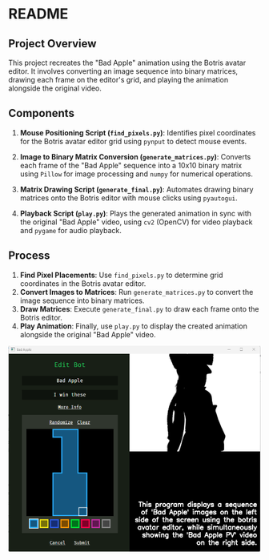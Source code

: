 # README

## Project Overview

This project recreates the "Bad Apple" animation using the Botris avatar editor. It involves converting an image sequence into binary matrices, drawing each frame on the editor's grid, and playing the animation alongside the original video.

## Components

1. **Mouse Positioning Script (`find_pixels.py`)**: Identifies pixel coordinates for the Botris avatar editor grid using `pynput` to detect mouse events.

2. **Image to Binary Matrix Conversion (`generate_matrices.py`)**: Converts each frame of the "Bad Apple" sequence into a 10x10 binary matrix using `Pillow` for image processing and `numpy` for numerical operations.

3. **Matrix Drawing Script (`generate_final.py`)**: Automates drawing binary matrices onto the Botris editor with mouse clicks using `pyautogui`.

4. **Playback Script (`play.py`)**: Plays the generated animation in sync with the original "Bad Apple" video, using `cv2` (OpenCV) for video playback and `pygame` for audio playback.

## Process

1. **Find Pixel Placements**: Use `find_pixels.py` to determine grid coordinates in the Botris avatar editor.
2. **Convert Images to Matrices**: Run `generate_matrices.py` to convert the image sequence into binary matrices.
3. **Draw Matrices**: Execute `generate_final.py` to draw each frame onto the Botris editor.
4. **Play Animation**: Finally, use `play.py` to display the created animation alongside the original "Bad Apple" video.

![Alt text](example.png)
